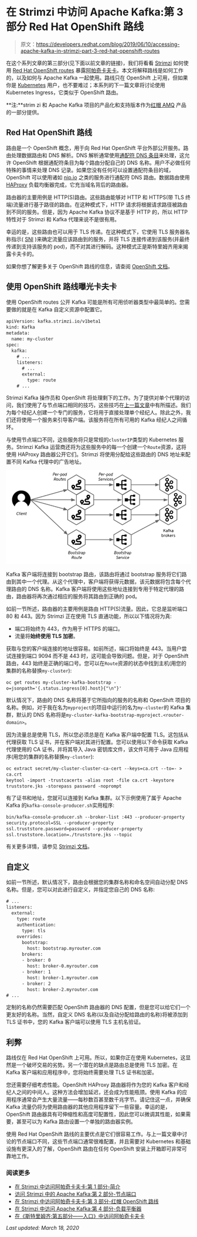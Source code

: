# 在 Strimzi 中访问 Apache Kafka:第 3 部分 Red Hat OpenShift 路线

> 原文：<https://developers.redhat.com/blog/2019/06/10/accessing-apache-kafka-in-strimzi-part-3-red-hat-openshift-routes>

在这个系列文章的第三部分(见下面以前文章的链接)，我们将看看 [Strimzi](https://strimzi.io/) 如何使用 [Red Hat OpenShift routes](https://developers.redhat.com/openshift/) 暴露[阿帕奇卡夫卡](https://developers.redhat.com/videos/youtube/CZhOJ_ysIiI/)。本文将解释路线是如何工作的，以及如何与 Apache Kafka 一起使用。路线只在 OpenShift 上可用，但如果你是 [Kubernetes](https://developers.redhat.com/topics/kubernetes/) 用户，也不要难过；本系列的下一篇文章将讨论使用 Kubernetes Ingress，它类似于 OpenShift 路由。

**注:**strim zi 和 Apache Kafka 项目的产品化和支持版本作为[红帽 AMQ](https://www.redhat.com/en/technologies/jboss-middleware/amq) 产品的一部分提供。

## Red Hat OpenShift 路线

路由是一个 OpenShift 概念，用于向 Red Hat OpenShift 平台外部公开服务。路由处理数据路由和 DNS 解析。DNS 解析通常使用[通配符 DNS 条目](https://en.wikipedia.org/wiki/Wildcard_DNS_record)来处理，这允许 OpenShift 根据通配符条目为每个路由分配自己的 DNS 名称。用户不必做任何特殊的事情来处理 DNS 记录。如果您没有任何可以设置通配符条目的域，OpenShift 可以使用诸如 [nip.io](https://nip.io/) 之类的服务进行通配符 DNS 路由。数据路由使用 [HAProxy](https://www.haproxy.org/) 负载均衡器完成，它充当域名背后的路由器。

路由器的主要用例是 HTTP(S)路由。这些路由能够对 HTTP 和 HTTPS(带 TLS 终端)流量进行基于路径的路由。在这种模式下，HTTP 请求将根据请求路径被路由到不同的服务。但是，因为 Apache Kafka 协议不是基于 HTTP 的，所以 HTTP 特性对于 Strimzi 和 Kafka 代理来说不是很有用。

幸运的是，这些路由也可以用于 TLS 传递。在这种模式下，它使用 TLS 服务器名称指示( [SNI](https://en.wikipedia.org/wiki/Server_Name_Indication) )来确定流量应该路由到的服务，并将 TLS 连接传递到该服务(并最终传递到支持该服务的 pod)，而不对其进行解码。这种模式正是斯特里姆齐用来揭露卡夫卡的。

如果你想了解更多关于 OpenShift 路线的信息，请查阅 [OpenShift 文档](https://docs.openshift.com/container-platform/3.11/architecture/networking/routes.html)。

## 使用 OpenShift 路线曝光卡夫卡

使用 OpenShift routes 公开 Kafka 可能是所有可用侦听器类型中最简单的。您需要做的就是在 Kafka 自定义资源中配置它。

```
apiVersion: kafka.strimzi.io/v1beta1
kind: Kafka
metadata:
  name: my-cluster
spec:
  kafka:
    # ...
    listeners:
      # ...
      external:
        type: route
    # ...

```

Strimzi Kafka 操作员和 OpenShift 将处理剩下的工作。为了提供对单个代理的访问，我们使用了与节点端口相同的技巧，这些技巧在[上一篇文章](https://developers.redhat.com/blog/?p=601137)中有所描述。我们为每个经纪人创建一个专门的服务，它将用于直接处理单个经纪人。除此之外，我们还将使用一个服务来引导客户端。该服务将在所有可用的 Kafka 经纪人之间循环。

与使用节点端口不同，这些服务将只是常规的`clusterIP`类型的 Kubernetes 服务。Strimzi Kafka 运营商还将为这些服务中的每一个创建一个`Route`资源，这将使用 HAProxy 路由器公开它们。Strimzi 将使用分配给这些路由的 DNS 地址来配置不同 Kafka 代理中的广告地址。

![Strimzi Route access](img/6dcc9f1f7ac49121ed6df5b83f592897.png)

Kafka 客户端将连接到 bootstrap 路由，该路由将通过 bootstrap 服务将它们路由到其中一个代理。从这个代理中，客户端将获得元数据，该元数据将包含每个代理路由的 DNS 名称。Kafka 客户端将使用这些地址连接到专用于特定代理的路由，路由器将再次通过相应的服务将其路由到正确的 pod。

如前一节所述，路由器的主要用例是路由 HTTP(S)流量。因此，它总是监听端口 80 和 443。因为 Strimzi 正在使用 TLS 直通功能，所以以下情况将为真:

*   端口将始终为 443，作为用于 HTTPS 的端口。
*   流量将**始终使用 TLS 加密**。

获取与您的客户端连接的地址很容易。如前所述，端口将始终是 443。当用户尝试连接到端口 9094 而不是 443 时，这可能会导致问题。但是，对于 OpenShift 路由，443 始终是正确的端口号。您可以在`Route`资源的状态中找到主机(用您的集群的名称替换`my-cluster`):

```
oc get routes my-cluster-kafka-bootstrap -o=jsonpath='{.status.ingress[0].host}{"\n"}'

```

默认情况下，路由的 DNS 名称将基于它所指向的服务的名称和 OpenShift 项目的名称。例如，对于我在名为`myproject`的项目中运行的名为`my-cluster`的 Kafka 集群，默认的 DNS 名称将是`my-cluster-kafka-bootstrap-myproject.<router-domain>`。

因为流量总是使用 TLS，所以您必须总是在 Kafka 客户端中配置 TLS。这包括从代理获取 TLS 证书，并在客户端对其进行配置。您可以使用以下命令获取 Kafka 代理使用的 CA 证书，并将其导入 Java 密钥库文件，该文件可用于 Java 应用程序(用您的集群的名称替换`my-cluster`):

```
oc extract secret/my-cluster-cluster-ca-cert --keys=ca.crt --to=- > ca.crt
keytool -import -trustcacerts -alias root -file ca.crt -keystore truststore.jks -storepass password -noprompt

```

有了证书和地址，您就可以连接到 Kafka 集群。以下示例使用了属于 Apache Kafka 的`kafka-console-producer.sh`实用程序:

```
bin/kafka-console-producer.sh --broker-list :443 --producer-property security.protocol=SSL --producer-property ssl.truststore.password=password --producer-property ssl.truststore.location=./truststore.jks --topic 

```

有关更多详情，请参见 [Strimzi 文档](https://strimzi.io/docs/latest/full.html#proc-accessing-kafka-using-routes-deployment-configuration-kafka)。

## 自定义

如前一节所述，默认情况下，路由会根据您的集群名称和命名空间自动分配 DNS 名称。但是，您可以对此进行自定义，并指定您自己的 DNS 名称:

```
# ...
listeners:
  external:
    type: route
    authentication:
      type: tls
    overrides:
      bootstrap:
        host: bootstrap.myrouter.com
      brokers:
      - broker: 0
        host: broker-0.myrouter.com
      - broker: 1
        host: broker-1.myrouter.com
      - broker: 2
        host: broker-2.myrouter.com
# ...

```

定制的名称仍然需要匹配 OpenShift 路由器的 DNS 配置，但是您可以给它们一个更友好的名称。当然，自定义 DNS 名称(以及自动分配给路由的名称)将被添加到 TLS 证书中，您的 Kafka 客户端可以使用 TLS 主机名验证。

## 利弊

路线仅在 Red Hat OpenShift 上可用。所以，如果你正在使用 Kubernetes，这显然是一个破坏交易的劣势。另一个潜在的缺点是路由总是使用 TLS 加密。在 Kafka 客户端和应用程序中，您将始终需要处理 TLS 证书和加密。

您还需要仔细考虑性能。OpenShift HAProxy 路由器将作为您的 Kafka 客户和经纪人之间的中间人。这种方法会增加延迟，还会成为性能瓶颈。使用 Kafka 的应用程序通常会产生大量流量——每秒数百甚至数千兆字节。请记住这一点，并确保 Kafka 流量仍将为使用路由器的其他应用程序留下一些容量。幸运的是，OpenShift 路由器具有可伸缩性和高度可配置性，因此您可以微调其性能，如果需要，甚至可以为 Kafka 路由设置一个单独的路由器实例。

使用 Red Hat OpenShift 路线的主要优点是它们很容易工作。与上一篇文章中讨论的节点端口不同，这些节点端口通常很难配置，并且需要对 Kubernetes 和基础设施有更深入的了解，OpenShift 路由在任何 OpenShift 安装上开箱即可非常可靠地工作。

### 阅读更多

*   [在 Strimzi 中访问阿帕奇卡夫卡:第 1 部分-简介](https://developers.redhat.com/blog/?p=601077)
*   [访问 Strimzi 中的 Apache Kafka:第 2 部分-节点端口](https://developers.redhat.com/blog/?p=601137)
*   [在 Strimzi 中访问阿帕奇卡夫卡:第 3 部分-红帽 OpenShift 路线](https://developers.redhat.com/blog/?p=601277)
*   [在 Strimzi 中访问 Apache Kafka:第 4 部分-负载平衡器](https://developers.redhat.com/blog/?p=601357)
*   [在《斯特里姆齐:第五部分——入口》中访问阿帕奇卡夫卡](https://developers.redhat.com/blog/?p=601457)

*Last updated: March 18, 2020*